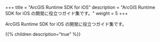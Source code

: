 +++
title = "ArcGIS Runtime SDK for iOS"
description = "ArcGIS Runtime SDK for iOS の開発に役立つガイド集です。"
weight = 5
+++

ArcGIS Runtime SDK for iOS の開発に役立つガイド集です。

{{% children description="true"   %}}
